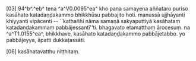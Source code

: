 [03] 94^b^.^eb^ tena ^a^V0.0095^ea^ kho pana samayena aññataro puriso kasāhato katadaṇḍakammo bhikkhūsu  pabbajito hoti. manussā ujjhāyanti khiyyanti vipācenti -- ``kathañhi nāma samaṇā  sakyaputtiyā kasāhataṃ katadaṇḍakammaṃ pabbājessantī''ti. bhagavato etamatthaṃ ārocesuṃ.  na ^a^T1.0155^ea^, bhikkhave, kasāhato katadaṇḍakammo pabbājetabbo. yo pabbājeyya, āpatti  dukkaṭassāti.

[06] kasāhatavatthu niṭṭhitaṃ.